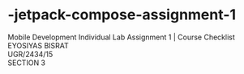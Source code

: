 # -jetpack-compose-assignment-1
Mobile Development Individual Lab Assignment 1 | Course Checklist
EYOSIYAS BISRAT  
UGR/2434/15  
SECTION 3  
